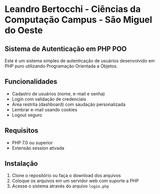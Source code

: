# Leandro Bertocchi - Ciências da Computação Campus - São Miguel do Oeste

## Sistema de Autenticação em PHP POO

Este é um sistema simples de autenticação de usuários desenvolvido em PHP puro utilizando Programação Orientada a Objetos.

## Funcionalidades

- Cadastro de usuários (nome, e-mail e senha)
- Login com validação de credenciais
- Área restrita (dashboard) com saudação personalizada
- Lembrar e-mail usando cookies
- Logout seguro

## Requisitos

- PHP 7.0 ou superior
- Extensão session ativada

## Instalação

1. Clone o repositório ou faça o download dos arquivos
2. Coloque os arquivos em um servidor web com suporte a PHP
3. Acesse o sistema através do arquivo `login.php`

